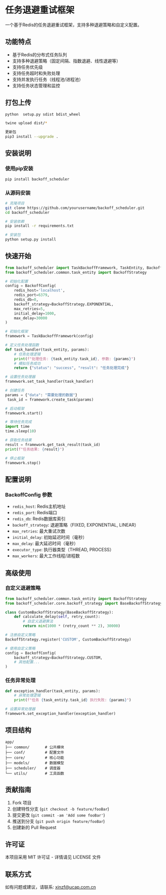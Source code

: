 # 任务退避重试框架

一个基于Redis的任务退避重试框架，支持多种退避策略和自定义配置。

## 功能特点
- 基于Redis的分布式任务队列
- 支持多种退避策略（固定间隔、指数退避、线性退避等）
- 支持任务优先级
- 支持任务超时和失败处理
- 支持并发执行任务（线程池/进程池）
- 支持任务状态管理和监控

## 打包上传

```bash
python  setup.py sdist bdist_wheel

twine upload dist/*

更新包
pip3 install --upgrade .
```
## 安装说明

### 使用pip安装
```bash
pip install backoff_scheduler
```

### 从源码安装
```bash
# 克隆项目
git clone https://github.com/yourusername/backoff_scheduler.git
cd backoff_scheduler

# 安装依赖
pip install -r requirements.txt

# 安装包
python setup.py install
```

## 快速开始

```python
from backoff_scheduler import TaskBackoffFramework, TaskEntity, BackoffConfig
from backoff_scheduler.common.task_entity import BackoffStrategy

# 初始化配置
config = BackoffConfig(
    redis_host='localhost',
    redis_port=6379,
    redis_db=0,
    backoff_strategy=BackoffStrategy.EXPONENTIAL,
    max_retries=5,
    initial_delay=1000,
    max_delay=30000
)

# 初始化框架
framework = TaskBackoffFramework(config)

# 定义任务处理函数
def task_handler(task_entity, params):
    # 任务处理逻辑
    print(f"处理任务: {task_entity.task_id}, 参数: {params}")
    # 模拟任务成功
    return {"status": "success", "result": "任务处理完成"}

# 设置任务处理器
framework.set_task_handler(task_handler)

# 创建任务
params = {"data": "需要处理的数据"}
 task_id = framework.create_task(params)

# 启动框架
framework.start()

# 等待任务完成
import time
time.sleep(10)

# 获取任务结果
result = framework.get_task_result(task_id)
print(f"任务结果: {result}")

# 停止框架
framework.stop()
```

## 配置说明

### BackoffConfig 参数
- `redis_host`: Redis主机地址
- `redis_port`: Redis端口
- `redis_db`: Redis数据库索引
- `backoff_strategy`: 退避策略（FIXED, EXPONENTIAL, LINEAR）
- `max_retries`: 最大重试次数
- `initial_delay`: 初始延迟时间（毫秒）
- `max_delay`: 最大延迟时间（毫秒）
- `executor_type`: 执行器类型（THREAD, PROCESS）
- `max_workers`: 最大工作线程/进程数

## 高级使用

### 自定义退避策略
```python
from backoff_scheduler.common.task_entity import BackoffStrategy
from backoff_scheduler.core.backoff_strategy import BaseBackoffStrategy

class CustomBackoffStrategy(BaseBackoffStrategy):
    def calculate_delay(self, retry_count):
        # 自定义退避算法
        return min(1000 * (retry_count ** 2), 30000)

# 注册自定义策略
BackoffStrategy.register('CUSTOM', CustomBackoffStrategy)

# 使用自定义策略
config = BackoffConfig(
    backoff_strategy=BackoffStrategy.CUSTOM,
    # 其他配置...
)
```

### 任务异常处理
```python
def exception_handler(task_entity, params):
    # 异常处理逻辑
    print(f"任务 {task_entity.task_id} 执行失败: {params}")

# 设置异常处理器
framework.set_exception_handler(exception_handler)
```

## 项目结构
```
app/
├── common/       # 公共模块
├── conf/         # 配置文件
├── core/         # 核心功能
├── models/       # 数据模型
├── scheduler/    # 调度器
└── utils/        # 工具函数
```

## 贡献指南
1. Fork 项目
2. 创建特性分支 (`git checkout -b feature/fooBar`)
3. 提交更改 (`git commit -am 'Add some fooBar'`)
4. 推送到分支 (`git push origin feature/fooBar`)
5. 创建新的 Pull Request

## 许可证
本项目采用 MIT 许可证 - 详情请见 LICENSE 文件

## 联系方式
如有问题或建议，请联系: xinzf@ucap.com.cn